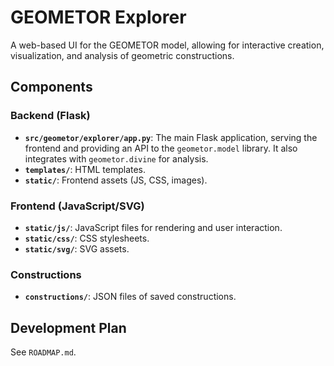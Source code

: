 # GEOMETOR Explorer

A web-based UI for the GEOMETOR model, allowing for interactive creation, visualization, and analysis of geometric constructions.

## Components

### Backend (Flask)

-   **`src/geometor/explorer/app.py`**: The main Flask application, serving the frontend and providing an API to the `geometor.model` library. It also integrates with `geometor.divine` for analysis.
-   **`templates/`**: HTML templates.
-   **`static/`**: Frontend assets (JS, CSS, images).

### Frontend (JavaScript/SVG)

-   **`static/js/`**: JavaScript files for rendering and user interaction.
-   **`static/css/`**: CSS stylesheets.
-   **`static/svg/`**: SVG assets.

### Constructions

-   **`constructions/`**: JSON files of saved constructions.

## Development Plan

See `ROADMAP.md`.
